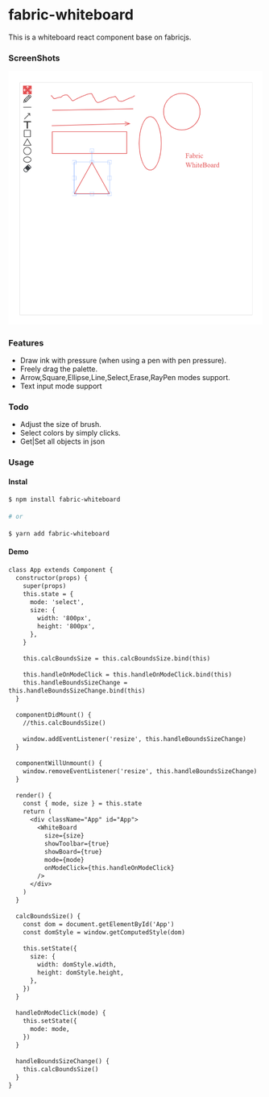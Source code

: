 # fabric-whiteboard

This is a whiteboard react component base on fabricjs.

### ScreenShots

![](screenshots/1.png)

### Features

- Draw ink with pressure (when using a pen with pen pressure).
- Freely drag the palette.
- Arrow,Square,Ellipse,Line,Select,Erase,RayPen modes support.
- Text input mode support

### Todo

- Adjust the size of brush.
- Select colors by simply clicks.
- Get|Set all objects in json

### Usage

#### Instal

```sh
$ npm install fabric-whiteboard

# or

$ yarn add fabric-whiteboard
```

#### Demo

```
class App extends Component {
  constructor(props) {
    super(props)
    this.state = {
      mode: 'select',
      size: {
        width: '800px',
        height: '800px',
      },
    }

    this.calcBoundsSize = this.calcBoundsSize.bind(this)

    this.handleOnModeClick = this.handleOnModeClick.bind(this)
    this.handleBoundsSizeChange = this.handleBoundsSizeChange.bind(this)
  }

  componentDidMount() {
    //this.calcBoundsSize()

    window.addEventListener('resize', this.handleBoundsSizeChange)
  }

  componentWillUnmount() {
    window.removeEventListener('resize', this.handleBoundsSizeChange)
  }

  render() {
    const { mode, size } = this.state
    return (
      <div className="App" id="App">
        <WhiteBoard
          size={size}
          showToolbar={true}
          showBoard={true}
          mode={mode}
          onModeClick={this.handleOnModeClick}
        />
      </div>
    )
  }

  calcBoundsSize() {
    const dom = document.getElementById('App')
    const domStyle = window.getComputedStyle(dom)

    this.setState({
      size: {
        width: domStyle.width,
        height: domStyle.height,
      },
    })
  }

  handleOnModeClick(mode) {
    this.setState({
      mode: mode,
    })
  }

  handleBoundsSizeChange() {
    this.calcBoundsSize()
  }
}
```
